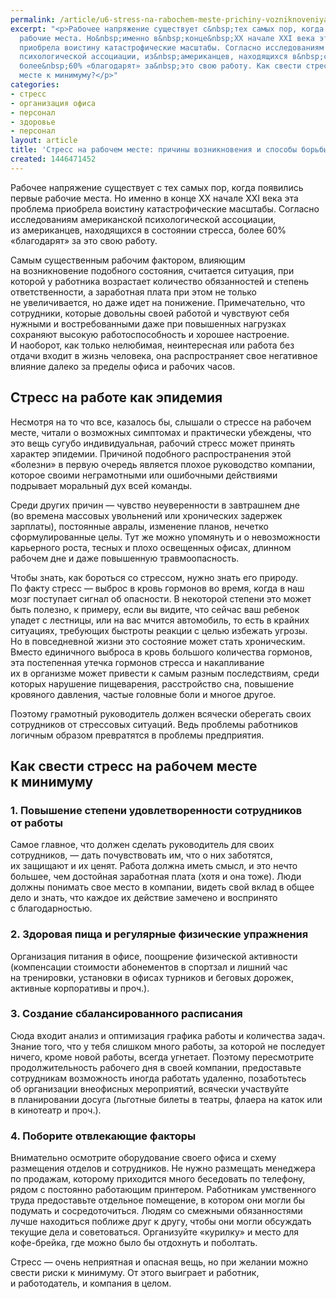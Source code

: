 ```yaml
---
permalink: /article/u6-stress-na-rabochem-meste-prichiny-vozniknoveniya-i-sposoby-borby
excerpt: "<p>Рабочее напряжение существует с&nbsp;тех самых пор, когда появились первые
  рабочие места. Но&nbsp;именно в&nbsp;конце&nbsp;XX начале XXI века эта проблема
  приобрела воистину катастрофические масштабы. Согласно исследованиям американской
  психологической ассоциации, из&nbsp;американцев, находящихся в&nbsp;состоянии стресса,
  более&nbsp;60% «благодарят» за&nbsp;это свою работу. Как свести стресс на рабочем
  месте к минимуму?</p>"
categories:
- стресс
- организация офиса
- персонал
- здоровье
- персонал
layout: article
title: 'Стресс на рабочем месте: причины возникновения и способы борьбы'
created: 1446471452
---
```

<p>Рабочее напряжение существует с&nbsp;тех самых пор, когда появились первые рабочие места. Но&nbsp;именно в&nbsp;конце&nbsp;XX начале XXI века эта проблема приобрела воистину катастрофические масштабы. Согласно исследованиям американской психологической ассоциации, из&nbsp;американцев, находящихся в&nbsp;состоянии стресса, более&nbsp;60% «благодарят» за&nbsp;это свою работу. </p>
<p>Самым существенным рабочим фактором, влияющим на&nbsp;возникновение подобного состояния, считается ситуация, при которой у&nbsp;работника возрастает количество обязанностей и&nbsp;степень ответственности, а&nbsp;заработная плата при этом не&nbsp;только не&nbsp;увеличивается, но&nbsp;даже идет на&nbsp;понижение. Примечательно, что сотрудники, которые довольны своей работой и&nbsp;чувствуют себя нужными и&nbsp;востребованными даже при повышенных нагрузках сохраняют высокую работоспособность и&nbsp;хорошее настроение. И&nbsp;наоборот, как только нелюбимая, неинтересная или работа без отдачи входит в&nbsp;жизнь человека, она распространяет свое негативное влияние далеко за&nbsp;пределы офиса и&nbsp;рабочих часов.</p>
<h2>Стресс на&nbsp;работе как эпидемия</h2>
<p>Несмотря на&nbsp;то&nbsp;что все, казалось&nbsp;бы, слышали о&nbsp;стрессе на&nbsp;рабочем месте, читали о&nbsp;возможных симптомах и&nbsp;практически убеждены, что это вещь сугубо индивидуальная, рабочий стресс может принять характер эпидемии. Причиной подобного распространения этой «болезни» в&nbsp;первую очередь является плохое руководство компании, которое своими неграмотными или ошибочными действиями подрывает моральный дух всей команды.</p>
<p>Среди других причин&nbsp;— чувство неуверенности в&nbsp;завтрашнем дне (во&nbsp;времена массовых увольнений или хронических задержек зарплаты), постоянные авралы, изменение планов, нечетко сформулированные целы. Тут&nbsp;же можно упомянуть и&nbsp;о&nbsp;невозможности карьерного роста, тесных и&nbsp;плохо освещенных офисах, длинном рабочем дне и&nbsp;даже повышенную травмоопасность. </p>
<p>Чтобы знать, как бороться со&nbsp;стрессом, нужно знать его природу. По&nbsp;факту стресс&nbsp;— выброс в&nbsp;кровь гормонов во&nbsp;время, когда в&nbsp;наш мозг поступает сигнал об&nbsp;опасности. В&nbsp;некоторой степени это может быть полезно, к&nbsp;примеру, если вы&nbsp;видите, что сейчас ваш ребенок упадет с&nbsp;лестницы, или на&nbsp;вас мчится автомобиль, то&nbsp;есть в&nbsp;крайних ситуациях, требующих быстроты реакции с&nbsp;целью избежать угрозы. Но&nbsp;в&nbsp;повседневной жизни это состояние может стать хроническим. Вместо единичного выброса в&nbsp;кровь большого количества гормонов, эта постепенная утечка гормонов стресса и&nbsp;накапливание их&nbsp;в&nbsp;организме может привести к&nbsp;самым разным последствиям, среди которых нарушение пищеварения, расстройство сна, повышение кровяного давления, частые головные боли и&nbsp;многое другое. </p>
<p>Поэтому грамотный руководитель должен всячески оберегать своих сотрудников от&nbsp;стрессовых ситуаций. Ведь проблемы работников логичным образом превратятся в&nbsp;проблемы предприятия. </p>
<h2>Как свести стресс на&nbsp;рабочем месте к&nbsp;минимуму</h2>
<h3>1. Повышение степени удовлетворенности сотрудников от&nbsp;работы</h3>
<p>Самое главное, что должен сделать руководитель для своих сотрудников,&nbsp;— дать почувствовать&nbsp;им, что о&nbsp;них заботятся, их&nbsp;защищают и&nbsp;их&nbsp;ценят. Работа должна иметь смысл, и&nbsp;это нечто большее, чем достойная заработная плата (хотя и&nbsp;она тоже). Люди должны понимать свое место в&nbsp;компании, видеть свой вклад в&nbsp;общее дело и&nbsp;знать, что каждое их&nbsp;действие замечено и&nbsp;воспринято с&nbsp;благодарностью.</p>
<h3>2. Здоровая пища и&nbsp;регулярные физические упражнения</h3>
<p>Организация питания в&nbsp;офисе, поощрение физической активности (компенсации стоимости абонементов в&nbsp;спортзал и&nbsp;лишний час на&nbsp;тренировки, установки в&nbsp;офисах турников и&nbsp;беговых дорожек, активные корпоративы и&nbsp;проч.).</p>
<h3>3. Создание сбалансированного расписания</h3>
<p>Сюда входит анализ и&nbsp;оптимизация графика работы и&nbsp;количества задач. Знание того, что у&nbsp;тебя слишком много работы, за&nbsp;которой не&nbsp;последует ничего, кроме новой работы, всегда угнетает. Поэтому пересмотрите продолжительность рабочего дня в&nbsp;своей компании, предоставьте сотрудникам возможность иногда работать удаленно, позаботьтесь об&nbsp;организации внеофисных мероприятий, всячески участвуйте в&nbsp;планировании досуга (льготные билеты в&nbsp;театры, флаера на&nbsp;каток или в&nbsp;кинотеатр и&nbsp;проч.).</p>
<h3>4. Поборите отвлекающие факторы</h3>
<p>Внимательно осмотрите оборудование своего офиса и&nbsp;схему размещения отделов и&nbsp;сотрудников. Не&nbsp;нужно размещать менеджера по&nbsp;продажам, которому приходится много беседовать по&nbsp;телефону, рядом с&nbsp;постоянно работающим принтером. Работникам умственного труда предоставьте отдельное помещение, в&nbsp;котором они могли&nbsp;бы подумать и&nbsp;сосредоточиться. Людям со&nbsp;смежными обязанностями лучше находиться поближе друг к&nbsp;другу, чтобы они могли обсуждать текущие дела и&nbsp;советоваться. Организуйте «курилку» и&nbsp;место для кофе-брейка, где можно было&nbsp;бы отдохнуть и&nbsp;поболтать. </p>
<p>Стресс&nbsp;— очень неприятная и&nbsp;опасная вещь, но&nbsp;при желании можно свести риски к&nbsp;минимуму. От&nbsp;этого выиграет и&nbsp;работник, и&nbsp;работодатель, и&nbsp;компания в&nbsp;целом.</p>
